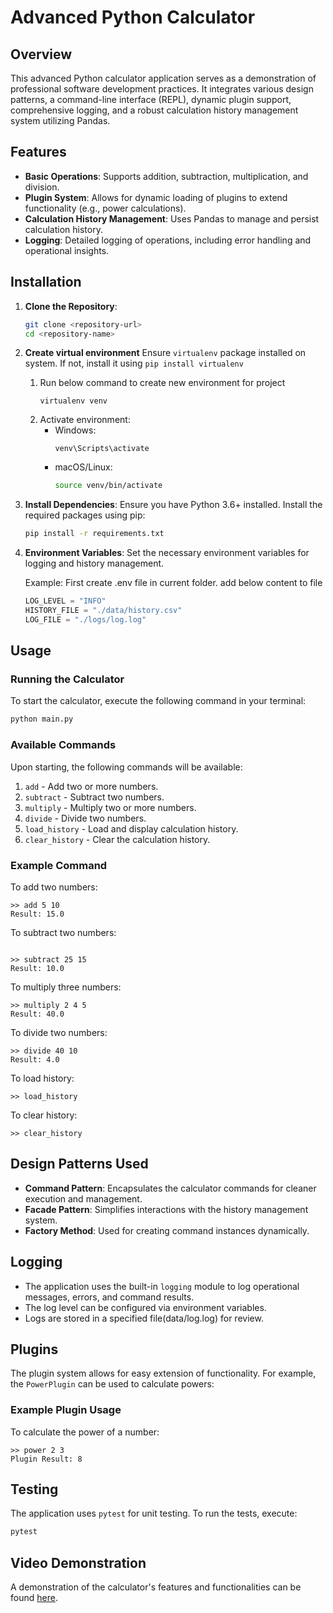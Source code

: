 # Advanced Python Calculator

## Overview

This advanced Python calculator application serves as a demonstration of professional software development practices. It integrates various design patterns, a command-line interface (REPL), dynamic plugin support, comprehensive logging, and a robust calculation history management system utilizing Pandas.

## Features

- **Basic Operations**: Supports addition, subtraction, multiplication, and division.
- **Plugin System**: Allows for dynamic loading of plugins to extend functionality (e.g., power calculations).
- **Calculation History Management**: Uses Pandas to manage and persist calculation history.
- **Logging**: Detailed logging of operations, including error handling and operational insights.

## Installation

1. **Clone the Repository**:
   ```bash
   git clone <repository-url>
   cd <repository-name>
   ```

2. **Create virtual environment**
   Ensure `virtualenv` package installed on system. If not, install it using  `pip install virtualenv`
   
   1. Run below command to create new environment for project
      ```
      virtualenv venv
      ```
   2. Activate environment:
      - Windows:
         ```
         venv\Scripts\activate
         ```
      - macOS/Linux:
        ```bash
        source venv/bin/activate
        ```

4. **Install Dependencies**:
   Ensure you have Python 3.6+ installed. Install the required packages using pip:
   ```bash
   pip install -r requirements.txt
   ```

5. **Environment Variables**:
   Set the necessary environment variables for logging and history management.

   Example:
   First create .env file in current folder.
   add below content to file
   ```py
   LOG_LEVEL = "INFO"
   HISTORY_FILE = "./data/history.csv"
   LOG_FILE = "./logs/log.log"
   ```

## Usage

### Running the Calculator

To start the calculator, execute the following command in your terminal:

```bash
python main.py
```

### Available Commands

Upon starting, the following commands will be available:

1. `add` - Add two or more numbers.
2. `subtract` - Subtract two numbers.
3. `multiply` - Multiply two or more numbers.
4. `divide` - Divide two numbers.
5. `load_history` - Load and display calculation history.
6. `clear_history` - Clear the calculation history.

### Example Command

To add two numbers:
```
>> add 5 10
Result: 15.0
```

To subtract two numbers:
```

>> subtract 25 15
Result: 10.0
```

To multiply three numbers:
```
>> multiply 2 4 5
Result: 40.0
```

To divide two numbers:
```
>> divide 40 10
Result: 4.0
```

To load history:
```
>> load_history
```

To clear history:
```
>> clear_history
```

## Design Patterns Used

- **Command Pattern**: Encapsulates the calculator commands for cleaner execution and management.
- **Facade Pattern**: Simplifies interactions with the history management system.
- **Factory Method**: Used for creating command instances dynamically.

## Logging

   - The application uses the built-in `logging` module to log operational messages, errors, and command results. 
   - The log level can be configured via environment variables.
   - Logs are stored in a specified file(data/log.log) for review.

## Plugins

The plugin system allows for easy extension of functionality. For example, the `PowerPlugin` can be used to calculate powers:

### Example Plugin Usage
To calculate the power of a number:
```
>> power 2 3
Plugin Result: 8
```

## Testing

The application uses `pytest` for unit testing. To run the tests, execute:

```bash
pytest
```


## Video Demonstration

A demonstration of the calculator's features and functionalities can be found [here](link-to-your-video).


